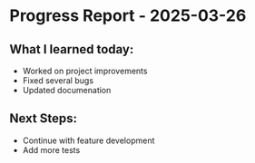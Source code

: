 # Progress Report - 2025-03-26
## What I learned today:
- Worked on project improvements
- Fixed several bugs
- Updated documenation

## Next Steps:
- Continue with feature development
- Add more tests
